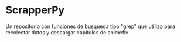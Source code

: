 # ScrapperPy
Un repositorio con funciones de busqueda tipo "grep" que utilizo para recolectar datos y descargar capitulos de animeflv
